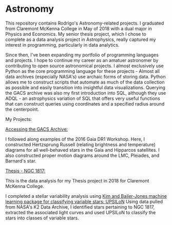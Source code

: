 # Astronomy

This repository contains Rodrigo's Astronomy-related projects.
I graduated from Claremont McKenna College in May of 2018 with a dual major in Physics and Economics. My senior thesis project, which I chose to complete as a data analysis project in Astrophysics, really captured my interest in programming, particularly in data analytics.

Since then, I've been expanding my portfolio of programming languages and projects. I hope to continue my career as an amatuer astronomer by contributing to open source astronomical projects. I almost exclusively use Python as the core programming language for these projects - Almost all data archives (especially NASA's) use archaic forms of storing data. Python allows me to construct scripts that automate as much of the data collection as possible and easily transition into insightful data visualizations. Querying the GACS archive was also my first introduction into SQL, although they use ADQL - an astrophysics variation of SQL that offers very useful functions that can construct queries using coordinates and a specified radius around the centerpoint. 

My Projects:

[Accessing the GACS Archive:](https://github.com/RodrigoMejias/Astronomy/blob/master/Gaia%20Satellite%20Project.ipynb)
 
 I followed along examples of the 2016 Gaia DR1 Workshop. Here, I constructed Hertzsprung Russell (relating brightness and temperature) diagrams for all well-behaved stars in the Gaia and Hipparcos satellites. I also constructed proper motion diagrams around the LMC, Pleiades, and Barnard's star.
 
[Thesis - NGC 1817:](https://github.com/RodrigoMejias/Astronomy/blob/master/Astrophysics%20Thesis%20Project.ipynb)

  This is the data analysis for my Thesis project in 2018 for Claremont McKenna College. 
  
  I completed a stellar variability analysis using [Kim and Bailer-Jones machine learning package for classifying variable stars: UPSILoN](https://github.com/dwkim78/upsilon)
  Using data pulled from NASA's K2 Data Archive, I identified stars pertaining to NGC 1817, extracted the associated light curves and used UPSILoN to classify the stars into classes of variable stars. 
